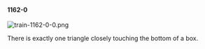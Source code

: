 #### 1162-0
![train-1162-0-0.png](https://github.com/lil-lab/nlvr/raw/master/nlvr/train/images/22/train-1162-0-0.png "train-1162-0-0.png")

There is exactly one triangle closely touching the bottom of a box.